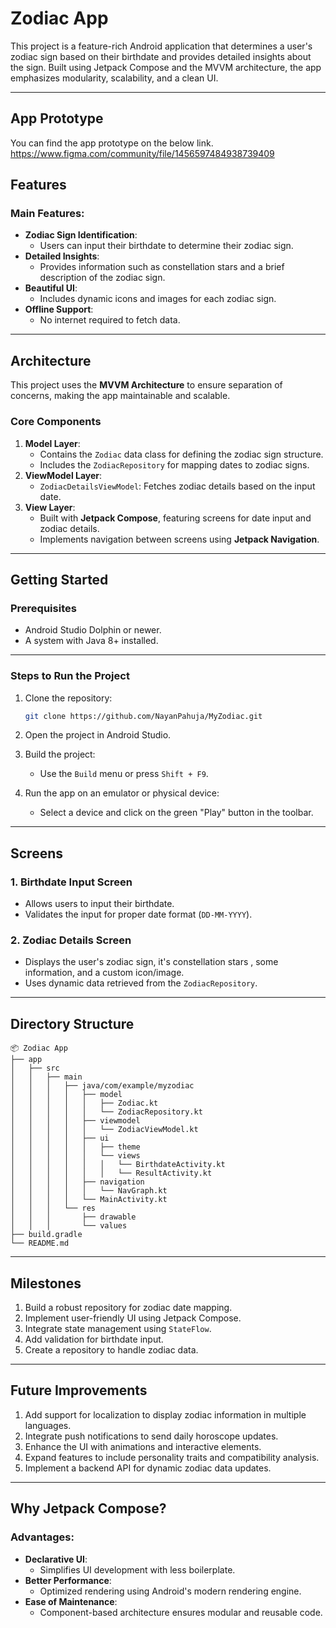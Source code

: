 # Zodiac App

This project is a feature-rich Android application that determines a user's zodiac sign based on their birthdate and provides detailed insights about the sign. Built using Jetpack Compose and the MVVM architecture, the app emphasizes modularity, scalability, and a clean UI.

----------
## App Prototype
You can find the app prototype on the below link.
https://www.figma.com/community/file/1456597484938739409

## Features

### Main Features:

-   **Zodiac Sign Identification**:
    -   Users can input their birthdate to determine their zodiac sign.
-   **Detailed Insights**:
    -   Provides information such as constellation stars and a brief description of the zodiac sign.
-   **Beautiful UI**:
    -   Includes dynamic icons and images for each zodiac sign.
-   **Offline Support**:
    -   No internet required to fetch data.

----------

## Architecture

This project uses the **MVVM Architecture** to ensure separation of concerns, making the app maintainable and scalable.

### Core Components

1.  **Model Layer**:
    -   Contains the `Zodiac` data class for defining the zodiac sign structure.
    -   Includes the `ZodiacRepository` for mapping dates to zodiac signs.
2.  **ViewModel Layer**:
    -   `ZodiacDetailsViewModel`: Fetches zodiac details based on the input date.
3.  **View Layer**:
    -   Built with **Jetpack Compose**, featuring screens for date input and zodiac details.
    -   Implements navigation between screens using **Jetpack Navigation**.

----------

## Getting Started

### Prerequisites

-   Android Studio Dolphin or newer.
-   A system with Java 8+ installed.

----------

### Steps to Run the Project

1.  Clone the repository:
    
    ```bash
    git clone https://github.com/NayanPahuja/MyZodiac.git
    
    ```
    
2.  Open the project in Android Studio.
    
3.  Build the project:
    
    -   Use the `Build` menu or press `Shift + F9`.
4.  Run the app on an emulator or physical device:
    
    -   Select a device and click on the green "Play" button in the toolbar.

----------

## Screens

### 1. **Birthdate Input Screen**

-   Allows users to input their birthdate.
-   Validates the input for proper date format (`DD-MM-YYYY`).

### 2. **Zodiac Details Screen**

-   Displays the user's zodiac sign, it's constellation stars , some information, and a custom icon/image.
-   Uses dynamic data retrieved from the `ZodiacRepository`.

----------

## Directory Structure

```plaintext
📦 Zodiac App
├── app
│   ├── src
│   │   ├── main
│   │   │   ├── java/com/example/myzodiac
│   │   │   │   ├── model
│   │   │   │   │   ├── Zodiac.kt
│   │   │   │   │   └── ZodiacRepository.kt
│   │   │   │   ├── viewmodel
│   │   │   │   │   └── ZodiacViewModel.kt
│   │   │   │   ├── ui
│   │   │   │   │   ├── theme
│   │   │   │   │   └── views
│   │   │   │   │   │   └── BirthdateActivity.kt
│   │   │   │   │   │   └── ResultActivity.kt
│   │   │   │   ├── navigation
│   │   │   │   │   └── NavGraph.kt
│   │   │   │   └── MainActivity.kt
│   │   │   └── res
│   │   │       ├── drawable
│   │   │       └── values
├── build.gradle
└── README.md

```
----------

## Milestones

1.  Build a robust repository for zodiac date mapping.
2.  Implement user-friendly UI using Jetpack Compose.
3.  Integrate state management using `StateFlow`.
4.  Add validation for birthdate input.
5.  Create a repository to handle zodiac data.
----------

## Future Improvements

1.  Add support for localization to display zodiac information in multiple languages.
2.  Integrate push notifications to send daily horoscope updates.
3.  Enhance the UI with animations and interactive elements.
4.  Expand features to include personality traits and compatibility analysis.
5.  Implement a backend API for dynamic zodiac data updates.

----------

## Why Jetpack Compose?

### Advantages:

-   **Declarative UI**:
    -   Simplifies UI development with less boilerplate.
-   **Better Performance**:
    -   Optimized rendering using Android's modern rendering engine.
-   **Ease of Maintenance**:
    -   Component-based architecture ensures modular and reusable code.
